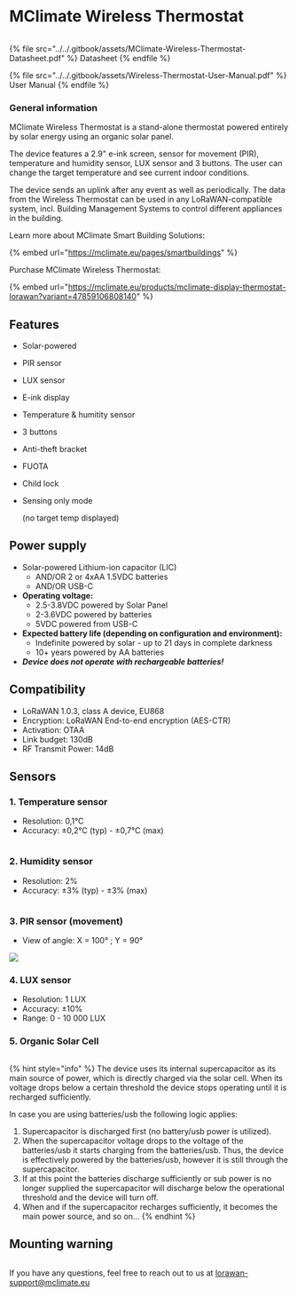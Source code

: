 # MClimate Wireless Thermostat



<figure><img src="../../.gitbook/assets/MClimate Wireless Thermostat Header" alt=""><figcaption></figcaption></figure>

{% file src="../../.gitbook/assets/MClimate-Wireless-Thermostat-Datasheet.pdf" %}
Datasheet
{% endfile %}

{% file src="../../.gitbook/assets/Wireless-Thermostat-User-Manual.pdf" %}
User Manual
{% endfile %}

### General information <a href="#general-information" id="general-information"></a>

MClimate Wireless Thermostat is a stand-alone thermostat powered entirely by solar energy using an organic solar panel.&#x20;

The device features a 2.9" e-ink screen, sensor for movement (PIR), temperature and humidity sensor, LUX sensor and 3 buttons. The user can change the target temperature and see current indoor conditions.&#x20;

The device sends an uplink after any event as well as periodically. The data from the Wireless Thermostat can be used in any LoRaWAN-compatible system, incl. Building Management Systems to control different appliances in the building.

Learn more about MClimate Smart Building Solutions:



{% embed url="https://mclimate.eu/pages/smartbuildings" %}

Purchase MClimate Wireless Thermostat:

{% embed url="https://mclimate.eu/products/mclimate-display-thermostat-lorawan?variant=47859106808140" %}

## Features <a href="#features" id="features"></a>

* Solar-powered
* PIR sensor
* LUX sensor
* E-ink display
* Temperature & humitity sensor
* 3 buttons
* Anti-theft bracket
* FUOTA
* Child lock
*   Sensing only mode

    (no target temp displayed)

## Power supply <a href="#power-supply" id="power-supply"></a>

* Solar-powered Lithium-ion capacitor (LIC)&#x20;
  * AND/OR 2 or 4xAA 1.5VDC batteries&#x20;
  * AND/OR USB-C
* **Operating voltage:**
  * 2.5-3.8VDC powered by Solar Panel
  * 2-3.6VDC powered by batteries
  * 5VDC powered from USB-C
* **Expected battery life (depending on configuration and environment):**&#x20;
  * Indefinite powered by solar - up to 21 days in complete darkness
  * 10+ years powered by AA batteries
* _**Device does not operate with rechargeable batteries!**_&#x20;

## Compatibility

* LoRaWAN 1.0.3, class A device, EU868
* Encryption: LoRaWAN End-to-end encryption (AES-CTR)
* Activation: OTAA
* Link budget: 130dB
* RF Transmit Power: 14dB

## Sensors

### 1. Temperature sensor

* Resolution: 0,1°C
* Accuracy: ±0,2°C (typ) - ±0,7°C (max)

<img src="../../.gitbook/assets/temperature_accuracy" alt="" data-size="original">

### 2. Humidity sensor

* Resolution: 2%
* Accuracy: ±3% (typ) - ±3% (max)

<img src="../../.gitbook/assets/humidity_accuracy" alt="" data-size="original">

### 3. PIR sensor (movement)

* View of angle: X = 100° ; Y = 90°

![](../../.gitbook/assets/pir\_diagram.png)

### 4. LUX sensor

* Resolution: 1 LUX
* Accuracy: ±10%
* Range: 0 - 10 000 LUX

### 5. Organic Solar Cell

<figure><img src="../../.gitbook/assets/organic_solar_cell_diagrams.png" alt=""><figcaption></figcaption></figure>

{% hint style="info" %}
The device uses its internal supercapacitor as its main source of power, which is directly charged via the solar cell. When its voltage drops below a certain threshold the device stops operating until it is recharged sufficiently.

In case you are using batteries/usb the following logic applies:

1. Supercapacitor is discharged first (no battery/usb power is utilized).
2. When the supercapacitor voltage drops to the voltage of the batteries/usb it starts charging from the batteries/usb. Thus, the device is effectively powered by the batteries/usb, however it is still through the supercapacitor.
3. If at this point the batteries discharge sufficiently or sub power is no longer supplied the supercapacitor will discharge below the operational threshold and the device will turn off.
4. When and if the supercapacitor recharges sufficiently, it becomes the main power source, and so on...
{% endhint %}

## Mounting warning

<figure><img src="../../.gitbook/assets/wireless-thermostat-placement-warning (1).png" alt=""><figcaption></figcaption></figure>

If you have any questions, feel free to reach out to us at [lorawan-support@mclimate.eu](mailto:lorawan-support@mclimate.eu)
